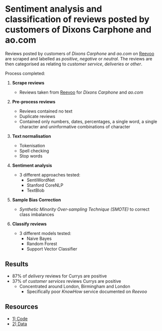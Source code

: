 # Sentiment analysis and classification of reviews posted by customers of Dixons Carphone and ao.com 

Reviews posted by customers of _Dixons Carphone_ and _ao.com_ on [Reevoo](https://www.reevoo.com/en/) are scraped and labelled as _positive_, _negative_ or _neutral_. The reviews are then categorised as relating to _customer service_, _deliveries_ or _other_. 

Process completed:

1) **Scrape reviews**
    - Reviews taken from [Reevoo](https://www.reevoo.com/en/) for _Dixons Carphone_ and _ao.com_
    
2) **Pre-process reviews**
    - Reviews contained no text
    - Duplicate reviews
    - Contained only numbers, dates, percentages, a single word, a single character and uninformative combinations of character
    
3) **Text normalisation**
    - Tokenisation
    - Spell checking
    - Stop words
    
4) **Sentiment analysis**
    - 3 different approaches tested:
      - SentiWordNet
      - Stanford CoreNLP
      - TextBlob
      
5) **Sample Bias Correction**
    - _Synthetic Minority Over-sampling Technique (SMOTE)_ to correct class imbalances
    
6) **Classify reviews**
     - 3 different models tested:
       - Naive Bayes
       - Random Forest
       - Support Vector Classifier

## Results

- 87% of _delivery_ reviews for Currys are positive
- 37% of _customer services_ reviews Currys are positive
   - Concentrated around London, Birmingham and London
     - Specifically poor _KnowHow_ service documented on _Reevoo_ 

## Resources

- [1) Code]()
- [2) Data]()



